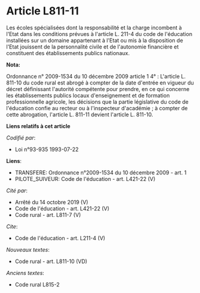 # Article L811-11

Les écoles spécialisées dont la responsabilité et la charge incombent à l'Etat dans les conditions prévues à l'article L.
211-4 du code de l'éducation installées sur un domaine appartenant à l'Etat ou mis à la disposition de l'Etat jouissent de la
personnalité civile et de l'autonomie financière et constituent des établissements publics nationaux.

**Nota:**

Ordonnance n° 2009-1534 du 10 décembre 2009 article 1 4° : L'article L. 811-10 du code rural est abrogé à compter de la date
d'entrée en vigueur du décret définissant l'autorité compétente pour prendre, en ce qui concerne les établissements publics
locaux d'enseignement et de formation professionnelle agricole, les décisions que la partie législative du code de
l'éducation confie au recteur ou à l'inspecteur d'académie ; à compter de cette abrogation, l'article L. 811-11 devient
l'article L. 811-10.

**Liens relatifs à cet article**

_Codifié par_:

  - Loi n°93-935 1993-07-22

**Liens**:

  - TRANSFERE: Ordonnance n°2009-1534 du 10 décembre 2009 - art. 1
  - PILOTE_SUIVEUR: Code de l'éducation - art. L421-22 (V)

_Cité par_:

  - Arrêté du 14 octobre 2019 (V)
  - Code de l'éducation - art. L421-22 (V)
  - Code rural - art. L811-7 (V)

_Cite_:

  - Code de l'éducation - art. L211-4 (V)

_Nouveaux textes_:

  - Code rural - art. L811-10 (VD)

_Anciens textes_:

  - Code rural L815-2
